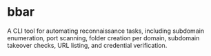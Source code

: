 # bbar
A CLI tool for automating reconnaissance tasks, including subdomain enumeration, port scanning, folder creation per domain, subdomain takeover checks, URL listing, and credential verification.
